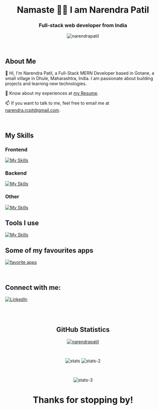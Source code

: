 
<br>

<h1 align="center">Namaste 🙏🏻 I am Narendra Patil </h1>

<h3 align="center">Full-stack web developer from India</h3>

<p align="center"> <img src="https://komarev.com/ghpvc/?username=nareshpatil031886
&label=Profile%20views&color=0e75b6&style=flat" alt="narendrapatil" /> </p>

<br>

<!-- - 🔭 I’m currently working on **building skills by building projects**.

- 🌱 I’m currently learning **Full-Stack MERN Development**.

- 🏠 I live in **Gotane, which is a small village Dhule, Maharashtra**.

- 📫 Want to talk: **narendra.rcpit@gmail.com**.

- 📄 Know about my experiences at [my Resume](https://www.linkedin.com/in/narendra-patil-0a8963230/details/featured/1726305662390/single-media-viewer/?profileId=ACoAADnOZsABximICBc_H_Bhu20Na__-iFNX4ys). -->

## About Me
👋 Hi, I'm Narendra Patil, a Full-Stack MERN Developer based in Gotane, a small village in Dhule, Maharashtra, India. I am passionate about building projects and learning new technologies.

📄 Know about my experiences at [my Resume](https://www.linkedin.com/in/narendra-patil-0a8963230/details/featured/1726305662390/single-media-viewer/?profileId=ACoAADnOZsABximICBc_H_Bhu20Na__-iFNX4ys).

📫 If you want to talk to me, feel free to email me at [narendra.rcpit@gmail.com](narendra.rcpit@gmail.com).

<br>

## My Skills
### Frontend
[![My Skills](https://skillicons.dev/icons?i=html,css,js,ts,react,vue,bootstrap,ionic)](https://skillicons.dev)
### Backend
[![My Skills](https://skillicons.dev/icons?i=nodejs,express,adonis,mysql)](https://skillicons.dev)
### Other
[![My Skills](https://skillicons.dev/icons?i=lua,md)](https://skillicons.dev)

## Tools I use
[![My Skills](https://skillicons.dev/icons?i=vscode,git,github,bash,npm,replit,postman,figma,codepen,stackoverflow,netlify,regex)](https://skillicons.dev)

## Some of my favourites apps
[![favorite apps](https://skillicons.dev/icons?i=linkedin)](https://skillicons.dev)

<br>

## Connect with me:

<p>
  <a href="https://www.linkedin.com/in/narendra-patil-0a8963230/" target="_blank">
    <img src="https://img.shields.io/badge/linkedin-%230077B5.svg?&style=for-the-badge&logo=linkedin&logoColor=white&color=071A2C" alt="LinkedIn"/>
  </a>
</p>

<br>

<br>

<h2 align="center">GitHub Statistics</h2>
  
<p align="center">
  <a href="https://github.com/ryo-ma/github-profile-trophy">
    <img src="https://github-profile-trophy.vercel.app/?username=nareshpatil031886" alt="narendrapatil" />
  </a>
</p>

<br>

<p align="center">
  <img src="https://github-readme-stats-git-masterrstaa-rickstaa.vercel.app/api?username=nareshpatil031886&show_icons=true&theme=light&border_radius=8" alt="stats" />
  <img src="https://github-readme-streak-stats.herokuapp.com?user=narendrapatil&theme=default&border_radius=8&color=#43BEE5" alt="stats-2" />
</p>

<br>

<p align="center">
  <img src="https://github-readme-stats-git-masterrstaa-rickstaa.vercel.app/api/top-langs?username=nareshpatil031886&show_icons=true&locale=en&layout=compact" alt="stats-3"
</p>

<h1 align='center'>Thanks for stopping by!</h1>
